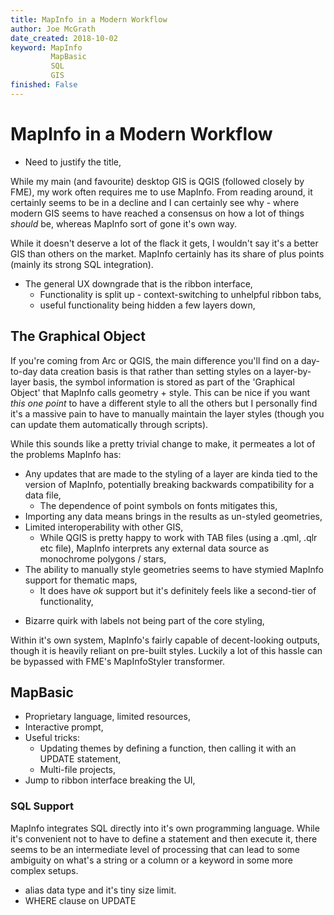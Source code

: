 ```yaml
---
title: MapInfo in a Modern Workflow
author: Joe McGrath
date_created: 2018-10-02
keyword: MapInfo
         MapBasic
         SQL
         GIS
finished: False
---
```

# MapInfo in a Modern Workflow

- Need to justify the title,

While my main (and favourite) desktop GIS is QGIS (followed closely by FME), my work often requires me to use MapInfo. From reading around, it certainly seems to be in a decline and I can certainly see why - where modern GIS seems to have reached a consensus on how a lot of things *should* be, whereas MapInfo sort of gone it's own way.

While it doesn't deserve a lot of the flack it gets, I wouldn't say it's a better GIS than others on the market. MapInfo certainly has its share of plus points (mainly its strong SQL integration).

- The general UX downgrade that is the ribbon interface,
    - Functionality is split up - context-switching to unhelpful ribbon tabs,
    - useful functionality being hidden a few layers down,

## The Graphical Object

If you're coming from Arc or QGIS, the main difference you'll find on a day-to-day data creation basis is that rather than setting styles on a layer-by-layer basis, the symbol information is stored as part of the 'Graphical Object' that MapInfo calls geometry + style. This can be nice if you want *this one point* to have a different style to all the others but I personally find it's a massive pain to have to manually maintain the layer styles (though you can update them automatically through scripts).

While this sounds like a pretty trivial change to make, it permeates a lot of the problems MapInfo has:

* Any updates that are made to the styling of a layer are kinda tied to the version of MapInfo, potentially breaking backwards compatibility for a data file,
    - The dependence of point symbols on fonts mitigates this,
* Importing any data means brings in the results as un-styled geometries,
* Limited interoperability with other GIS,
    * While QGIS is pretty happy to work with TAB files (using a .qml, .qlr etc file), MapInfo interprets any external data source as monochrome polygons / stars,
* The ability to manually style geometries seems to have stymied MapInfo support for thematic maps,
    * It does have *ok* support but it's definitely feels like a second-tier of functionality,
- Bizarre quirk with labels not being part of the core styling,

Within it's own system, MapInfo's fairly capable of decent-looking outputs, though it is heavily reliant on pre-built styles. Luckily a lot of this hassle can be bypassed with FME's MapInfoStyler transformer.


## MapBasic

- Proprietary language, limited resources,
- Interactive prompt,
- Useful tricks:
    - Updating themes by defining a function, then calling it with an UPDATE statement,
    - Multi-file projects,
- Jump to ribbon interface breaking the UI,

### SQL Support

MapInfo integrates SQL directly into it's own programming language. While it's convenient not to have to define a statement and then execute it, there seems to be an intermediate level of processing that can lead to some ambiguity on what's a string or a column or a keyword in some more complex setups.

- alias data type and it's tiny size limit.
- WHERE clause on UPDATE
